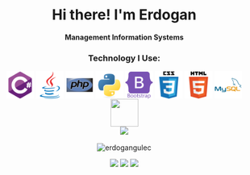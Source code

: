 <div align="center">
      <h1>Hi there! I'm Erdogan</h1
        
**Management Information Systems**

### Technology I Use:
<img align="center" src="https://raw.githubusercontent.com/devicons/devicon/master/icons/csharp/csharp-original.svg" width="55" height="55">
<img align="center" src="https://raw.githubusercontent.com/devicons/devicon/master/icons/java/java-original.svg" width="55" height="55">
<img align="center" src="https://raw.githubusercontent.com/devicons/devicon/master/icons/php/php-original.svg" width="55" height="55">
<img align="center" src="https://raw.githubusercontent.com/devicons/devicon/master/icons/python/python-original.svg" width="55" height="55">	      
<img align="center"src="https://raw.githubusercontent.com/devicons/devicon/master/icons/bootstrap/bootstrap-plain-wordmark.svg" width="55" height="55">	      
<img align="center" src="https://raw.githubusercontent.com/devicons/devicon/master/icons/css3/css3-original-wordmark.svg" width="55" height="55">	      
<img align="center" src="https://raw.githubusercontent.com/devicons/devicon/master/icons/html5/html5-original-wordmark.svg" width="55" height="55">	      
<img align="center" src="https://raw.githubusercontent.com/devicons/devicon/master/icons/mysql/mysql-original-wordmark.svg" width="55" height="55">
<img align="center" src="https://www.vectorlogo.zone/logos/unity3d/unity3d-icon.svg" width="55" height="55">			
																   
            
<div align="center"> <img src="https://media2.giphy.com/media/xT9IgzoKnwFNmISR8I/giphy.gif?cid=ecf05e4734tjmewxwoavqrm3k2ce6vfjxscmiowghx4bjc46&rid=giphy.gifusername=erdogangulec&theme=flat&no-frame=true&margin-w=30" /> </div>
 <p align="center"> <img src="https://github-readme-stats.vercel.app/api?username=erdogangulec&show_icons=true&theme=gotham" alt="erdogangulec" />



<p align="center">
	<a href="https://www.linkedin.com/in/erdo%C4%9Fan-g%C3%BCle%C3%A7-9ba731244/"><img src="https://img.icons8.com/bubbles/75/000000/linkedin.png"/></a>
	<a href="http://discordapp.com/users/690344973731627018"><img src="https://img.icons8.com/bubbles/75/000000/discord-logo.png"/></a>
	<a href="https://www.instagram.com/erdogan.glc/"><img src="https://img.icons8.com/bubbles/75/000000/instagram.png"/></a>
</p>







